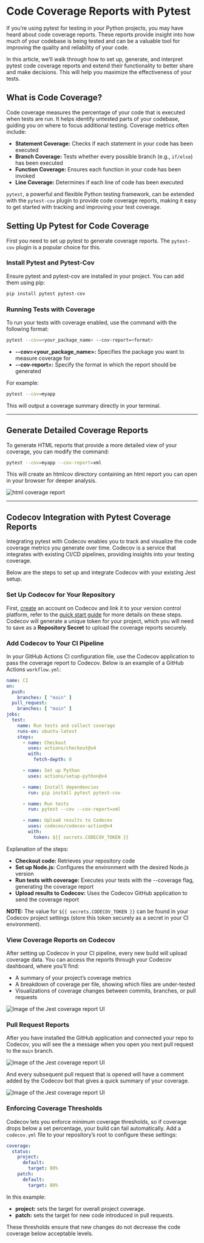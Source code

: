 # Code Coverage Reports with Pytest

If you’re using pytest for testing in your Python projects, you may have heard about code coverage reports. These reports provide insight into how much of your codebase is being tested and can be a valuable tool for improving the quality and reliability of your code.

In this article, we’ll walk through how to set up, generate, and interpret pytest code coverage reports and extend their functionality to better share and make decisions. This will help you maximize the effectiveness of your tests.

## What is Code Coverage?

Code coverage measures the percentage of your code that is executed when tests are run. It helps identify untested parts of your codebase, guiding you on where to focus additional testing. Coverage metrics often include:

* **Statement Coverage:** Checks if each statement in your code has been executed
* **Branch Coverage:** Tests whether every possible branch (e.g., `if/else`) has been executed
* **Function Coverage:** Ensures each function in your code has been invoked
* **Line Coverage:** Determines if each line of code has been executed

`pytest`, a powerful and flexible Python testing framework, can be extended with the `pytest-cov` plugin to provide code coverage reports, making it easy to get started with tracking and improving your test coverage.

## Setting Up Pytest for Code Coverage

First you need to set up pytest to generate coverage reports. The `pytest-cov` plugin is a popular choice for this.

### Install Pytest and Pytest-Cov

Ensure pytest and pytest-cov are installed in your project. You can add them using pip:

```bash
pip install pytest pytest-cov
```

### Running Tests with Coverage

To run your tests with coverage enabled, use the command with the following format:

```bash
pytest --cov=<your_package_name> --cov-report=<format>
```

* **--cov=<your_package_name>:** Specifies the package you want to measure coverage for
* **--cov-report=<format>:** Specify the format in which the report should be generated

For example:

```bash
pytest --cov=myapp 
```

This will output a coverage summary directly in your terminal.

---

## Generate Detailed Coverage Reports

To generate HTML reports that provide a more detailed view of your coverage, you can modify the command:

```bash
pytest --cov=myapp --cov-report=xml
```

This will create an htmlcov directory containing an html report you can open in your browser for deeper analysis.

![html coverage report](./images/codecov-pytest-coverage-html.png)

---

## Codecov Integration with Pytest Coverage Reports

Integrating pytest with Codecov enables you to track and visualize the code coverage metrics you generate over time. Codecov is a service that integrates with existing CI/CD pipelines, providing insights into your testing coverage.

Below are the steps to set up and integrate Codecov with your existing Jest setup.

### Set Up Codecov for Your Repository

First, [create](https://about.codecov.io/codecov-free-trial/) an account on Codecov and link it to your version control platform, refer to the [quick start guide](https://docs.codecov.com/docs/quick-start) for more details on these steps.  
Codecov will generate a unique token for your project, which you will need to save as a **Repository Secret** to upload the coverage reports securely.

### Add Codecov to Your CI Pipeline

In your GitHub Actions CI configuration file, use the Codecov application to pass the coverage report to Codecov. Below is an example of a GitHub Actions `workflow.yml`:

```yaml
name: CI
on:
  push:
    branches: [ "main" ]
  pull_request:
    branches: [ "main" ]
jobs:
  test:
    name: Run tests and collect coverage
    runs-on: ubuntu-latest
    steps:
      - name: Checkout
        uses: actions/checkout@v4
        with:
          fetch-depth: 0

      - name: Set up Python
        uses: actions/setup-python@v4

      - name: Install dependencies
        run: pip install pytest pytest-cov

      - name: Run tests
        run: pytest --cov --cov-report=xml

      - name: Upload results to Codecov
        uses: codecov/codecov-action@v4
        with:
          token: ${{ secrets.CODECOV_TOKEN }}
```

Explanation of the steps:

* **Checkout code:** Retrieves your repository code
* **Set up Node.js:** Configures the environment with the desired Node.js version
* **Run tests with coverage:** Executes your tests with the --coverage flag, generating the coverage report
* **Upload results to Codecov:** Uses the Codecov GitHub application to send the coverage report

**NOTE:** The value for ``${{ secrets.CODECOV_TOKEN }}`` can be found in your Codecov project settings (store this token securely as a secret in your CI environment).

### View Coverage Reports on Codecov

After setting up Codecov in your CI pipeline, every new build will upload coverage data. You can access the reports through your Codecov dashboard, where you’ll find:

* A summary of your project’s coverage metrics
* A breakdown of coverage per file, showing which files are under-tested
* Visualizations of coverage changes between commits, branches, or pull requests

![Image of the Jest coverage report UI](./images/Jest/jest-codecov-dashboard.png)

### Pull Request Reports

After you have installed the GitHub application and connected your repo to Codecov, you will see the a message when you open you next pull request to the `main` branch.

![Image of the Jest coverage report UI](./images/Jest/jest-codecov-first-pr.png)

And every subsequent pull request that is opened will have a comment added by the Codecov bot that gives a quick summary of your coverage.

![Image of the Jest coverage report UI](./images/Jest/jest-codecov-report-pr.png)

### Enforcing Coverage Thresholds

Codecov lets you enforce minimum coverage thresholds, so if coverage drops below a set percentage, your build can fail automatically. Add a `codecov.yml` file to your repository’s root to configure these settings:

```yaml
coverage:
  status:
    project:
      default:
        target: 80%
    patch:
      default:
        target: 80%
```

In this example:

* **project:** sets the target for overall project coverage.
* **patch:** sets the target for new code introduced in pull requests.

These thresholds ensure that new changes do not decrease the code coverage below acceptable levels.
